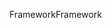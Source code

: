 <span data-ttu-id="39132-101">Framework</span><span class="sxs-lookup"><span data-stu-id="39132-101">Framework</span></span>